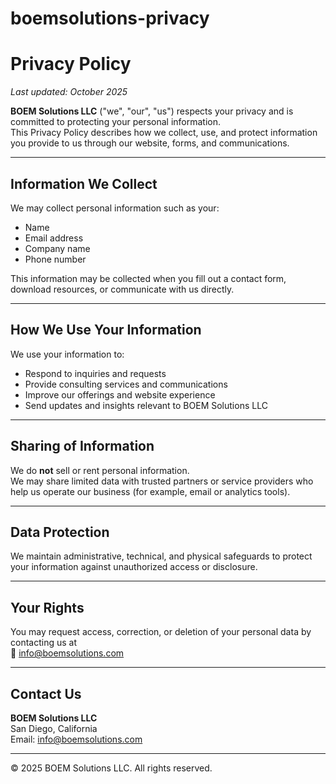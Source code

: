 # boemsolutions-privacy

# Privacy Policy
_Last updated: October 2025_

**BOEM Solutions LLC** ("we", "our", "us") respects your privacy and is committed to protecting your personal information.  
This Privacy Policy describes how we collect, use, and protect information you provide to us through our website, forms, and communications.

---

## Information We Collect
We may collect personal information such as your:
- Name  
- Email address  
- Company name  
- Phone number  

This information may be collected when you fill out a contact form, download resources, or communicate with us directly.

---

## How We Use Your Information
We use your information to:
- Respond to inquiries and requests  
- Provide consulting services and communications  
- Improve our offerings and website experience  
- Send updates and insights relevant to BOEM Solutions LLC  

---

## Sharing of Information
We do **not** sell or rent personal information.  
We may share limited data with trusted partners or service providers who help us operate our business (for example, email or analytics tools).

---

## Data Protection
We maintain administrative, technical, and physical safeguards to protect your information against unauthorized access or disclosure.

---

## Your Rights
You may request access, correction, or deletion of your personal data by contacting us at  
📧 [info@boemsolutions.com](mailto:info@boemsolutions.com)

---

## Contact Us
**BOEM Solutions LLC**  
San Diego, California  
Email: [info@boemsolutions.com](mailto:info@boemsolutions.com)

---

© 2025 BOEM Solutions LLC. All rights reserved.
